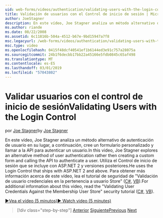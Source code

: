 ```yaml
---
uid: web-forms/videos/authentication/validating-users-with-the-login-control
title: Validación de usuarios con el Control de inicio de sesión | Microsoft Docs
author: JoeStagner
description: En este vídeo, Joe Stagner analiza un método alternativo de autenticación de usuario en su lugar, a continuación, cree un formulario personalizado y llamar a la API para autenticar a un uso...
ms.author: riande
ms.date: 08/22/2008
ms.assetid: 6c11816b-504a-4512-b67e-9bd15947a7f8
msc.legacyurl: /web-forms/videos/authentication/validating-users-with-the-login-control
msc.type: video
ms.openlocfilehash: 0415f48dcf40541ef1b6144ed3e91c757a28075a
ms.sourcegitcommit: 24b1f6decbb17bb22a45166e5fdb0845c65af498
ms.translationtype: MT
ms.contentlocale: es-ES
ms.lasthandoff: 03/01/2019
ms.locfileid: "57043802"
---
```

<a name="validating-users-with-the-login-control"></a><span data-ttu-id="60f67-103">Validar usuarios con el control de inicio de sesión</span><span class="sxs-lookup"><span data-stu-id="60f67-103">Validating Users with the Login Control</span></span>
====================
<span data-ttu-id="60f67-104">por [Joe Stagner](https://github.com/JoeStagner)</span><span class="sxs-lookup"><span data-stu-id="60f67-104">by [Joe Stagner](https://github.com/JoeStagner)</span></span>

<span data-ttu-id="60f67-105">En este vídeo, Joe Stagner analiza un método alternativo de autenticación de usuario en su lugar, a continuación, cree un formulario personalizado y llamar a la API para autenticar un usuario.</span><span class="sxs-lookup"><span data-stu-id="60f67-105">In this video, Joe Stagner explores an alternative method of user authentication rather then creating a custom form and calling the API to authenticate a user.</span></span> <span data-ttu-id="60f67-106">Utiliza el Control de inicio de sesión que se incluye con ASP.NET 2 y versiones posteriores.</span><span class="sxs-lookup"><span data-stu-id="60f67-106">He uses the Login Control that ships with ASP.NET 2 and above.</span></span> <span data-ttu-id="60f67-107">Para obtener más información acerca de este vídeo, lea el tutorial de seguridad de "Validación de usuario credenciales en la pertenencia a usuario Store" ([C#](../../overview/older-versions-security/membership/validating-user-credentials-against-the-membership-user-store-cs.md), [VB](../../overview/older-versions-security/membership/validating-user-credentials-against-the-membership-user-store-vb.md)).</span><span class="sxs-lookup"><span data-stu-id="60f67-107">For additional information about this video, read the "Validating User Credentials Against the Membership User Store" security tutorial ([C#](../../overview/older-versions-security/membership/validating-user-credentials-against-the-membership-user-store-cs.md), [VB](../../overview/older-versions-security/membership/validating-user-credentials-against-the-membership-user-store-vb.md)).</span></span>

[<span data-ttu-id="60f67-108">&#9654;Vea el vídeo (5 minutos)</span><span class="sxs-lookup"><span data-stu-id="60f67-108">&#9654; Watch video (5 minutes)</span></span>](https://channel9.msdn.com/Blogs/ASP-NET-Site-Videos/validating-users-with-the-login-control)

> [!div class="step-by-step"]
> <span data-ttu-id="60f67-109">[Anterior](validating-users-manually.md)
> [Siguiente](adding-users-to-your-membership-system.md)</span><span class="sxs-lookup"><span data-stu-id="60f67-109">[Previous](validating-users-manually.md)
[Next](adding-users-to-your-membership-system.md)</span></span>
